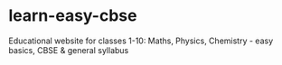 # learn-easy-cbse
Educational website for classes 1-10: Maths, Physics, Chemistry - easy basics, CBSE &amp; general syllabus
